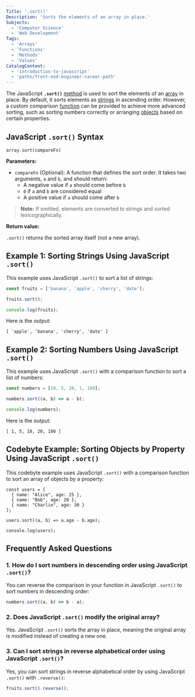 ```yaml
---
Title: '.sort()'
Description: 'Sorts the elements of an array in place.'
Subjects:
  - 'Computer Science'
  - 'Web Development'
Tags:
  - 'Arrays'
  - 'Functions'
  - 'Methods'
  - 'Values'
CatalogContent:
  - 'introduction-to-javascript'
  - 'paths/front-end-engineer-career-path'
---
```


The JavaScript **`.sort()`** [method](https://www.codecademy.com/resources/docs/javascript/methods) is used to sort the elements of an [array](https://www.codecademy.com/resources/docs/javascript/arrays) in place. By default, it sorts elements as [strings](https://www.codecademy.com/resources/docs/javascript/strings) in ascending order. However, a custom comparison [function](https://www.codecademy.com/resources/docs/javascript/functions) can be provided to achieve more advanced sorting, such as sorting numbers correctly or arranging [objects](https://www.codecademy.com/resources/docs/javascript/objects) based on certain properties.

## JavaScript `.sort()` Syntax

```pseudo
array.sort(compareFn)
```

**Parameters:**

- `compareFn` (Optional): A function that defines the sort order. It takes two arguments, `a` and `b`, and should return:
  - A negative value if `a` should come before `b`
  - `0` if `a` and `b` are considered equal
  - A positive value if `a` should come after `b`

> **Note:** If omitted, elements are converted to strings and sorted lexicographically.

**Return value:**

`.sort()` returns the sorted array itself (not a new array).

## Example 1: Sorting Strings Using JavaScript `.sort()`

This example uses JavaScript `.sort()` to sort a list of strings:

```js
const fruits = ['banana', 'apple', 'cherry', 'date'];

fruits.sort();

console.log(fruits);
```

Here is the output:

```shell
[ 'apple', 'banana', 'cherry', 'date' ]
```

## Example 2: Sorting Numbers Using JavaScript `.sort()`

This example uses JavaScript `.sort()` with a comparison function to sort a list of numbers:

```js
const numbers = [10, 5, 20, 1, 100];

numbers.sort((a, b) => a - b);

console.log(numbers);
```

Here is the output:

```shell
[ 1, 5, 10, 20, 100 ]
```

## Codebyte Example: Sorting Objects by Property Using JavaScript `.sort()`

This codebyte example uses JavaScript `.sort()` with a comparison function to sort an array of objects by a property:

```codebyte/javascript
const users = [
  { name: "Alice", age: 25 },
  { name: "Bob", age: 20 },
  { name: "Charlie", age: 30 }
];

users.sort((a, b) => a.age - b.age);

console.log(users);
```

## Frequently Asked Questions

### 1. How do I sort numbers in descending order using JavaScript `.sort()`?

You can reverse the comparison in your function in JavaScript `.sort()` to sort numbers in descending order:

```js
numbers.sort((a, b) => b - a);
```

### 2. Does JavaScript `.sort()` modify the original array?

Yes. JavaScript `.sort()` sorts the array in place, meaning the original array is modified instead of creating a new one.

### 3. Can I sort strings in reverse alphabetical order using JavaScript `.sort()`?

Yes, you can sort strings in reverse alphabetical order by using JavaScript `.sort()` with `.reverse()`:

```js
fruits.sort().reverse();
```
